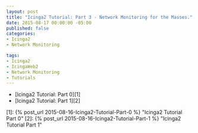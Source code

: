 ```yaml
---
layout: post
title: "Icinga2 Tutorial: Part 3 - Network Monitoring for the Masses."
date: 2015-08-17 00:00:00 -05:00
published: false
categories:
- Icinga2
- Network Monitoring

tags:
- Icinga2
- IcingaWeb2
- Network Monitoring
- Tutorials
---
```

* [Icinga2 Tutorial: Part 0][1]
* [Icinga2 Tutorial: Part 1][2]
<!-- * [Icinga2 Tutorial: Part 2][3] -->

[1]: {% post_url 2015-08-16-Icinga2-Tutorial-Part-0 %} "Icinga2 Tutorial Part 0"
[2]: {% post_url 2015-08-16-Icinga2-Tutorial-Part-1 %} "Icinga2 Tutorial Part 1"
<!-- [3]: {% post_url 2015-08-16-Icinga2-Tutorial-Part-2 %} "Icinga2 Tutorial Part 2" -->
